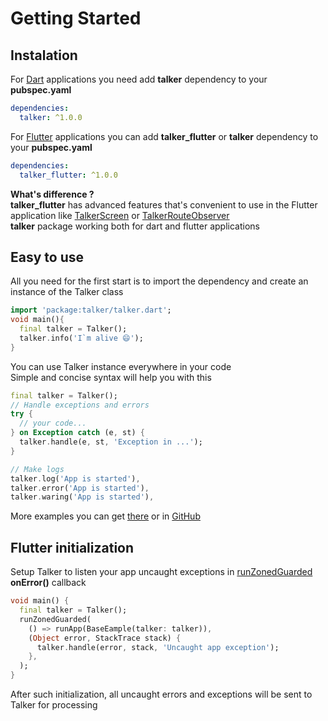 # Getting Started

## Instalation

For [Dart](https://dart.dev/) applications you need add **talker** dependency to your **pubspec.yaml**
```yaml
dependencies:
  talker: ^1.0.0
```

For [Flutter](https://flutter.dev/) applications you can add **talker_flutter** or **talker** dependency to your **pubspec.yaml**
```yaml
dependencies:
  talker_flutter: ^1.0.0
```

**What's difference ?**<br>
**talker_flutter** has advanced features that's convenient to use in the Flutter application
like [TalkerScreen](../guide/talker-flutter.html#TalkerScreen) or [TalkerRouteObserver](../guide/talker-flutter.html#TalkerRouteObserver)<br>
**talker** package working both for dart and flutter applications
 
## Easy to use
All you need for the first start is to import the dependency and create an instance of the Talker class
```dart
import 'package:talker/talker.dart';
void main(){
  final talker = Talker();
  talker.info('I`m alive 😄');
}
```
You can use Talker instance everywhere in your code<br>
Simple and concise syntax will help you with this
```dart
final talker = Talker();
// Handle exceptions and errors
try {
  // your code...
} on Exception catch (e, st) {
  talker.handle(e, st, 'Exception in ...');
}

// Make logs
talker.log('App is started'),
talker.error('App is started'),
talker.waring('App is started'),
```
More examples you can get [there](../guide/examples) or in [GitHub](https://github.com/Frezyx/talker/blob/master/packages/talker/example/talker_example.dart) 

## Flutter initialization
Setup Talker to listen your app uncaught exceptions in [runZonedGuarded](https://api.flutter.dev/flutter/dart-async/runZonedGuarded.html) **onError()** callback
```dart
void main() {
  final talker = Talker();
  runZonedGuarded(
    () => runApp(BaseEample(talker: talker)),
    (Object error, StackTrace stack) {
      talker.handle(error, stack, 'Uncaught app exception');
    },
  );
}
```
After such initialization, all uncaught errors and exceptions will be sent to Talker for processing
